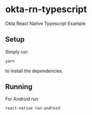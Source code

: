 # okta-rn-typescript
Okta React Native Typescript Example

## Setup

Simply run

```bash
yarn
```

to install the dependencies.

## Running

For Android run

```bash
react-native run-android
```

